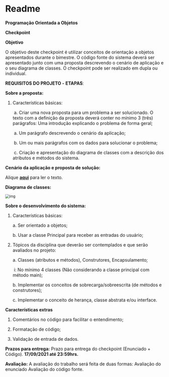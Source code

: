 # Readme

**Programação Orientada a Objetos**

**Checkpoint**

**Objetivo**

O objetivo deste checkpoint é utilizar conceitos de orientação a objetos apresentados durante o bimestre. O código fonte do sistema deverá ser apresentado junto com uma proposta descrevendo o cenário de aplicação e o seu diagrama de classes. O checkpoint pode ser realizado em dupla ou individual. 



**REQUISITOS DO PROJETO -** **ETAPAS**:



**Sobre a proposta:**

1. Características básicas:

   ​	a. Criar uma nova proposta para um problema a ser solucionado. O texto com a definição da proposta deverá conter no 		mínimo 3 (três) parágrafos: Uma introdução explicando o problema de forma geral; 

   ​	a. Um parágrafo descrevendo o cenário da aplicação;

   ​	b. Um ou mais parágrafos com os dados para solucionar o problema;

   ​	c. Criação e apresentação do diagrama de classes com a descrição dos atributos e métodos do sistema.



**Cenário da aplicação e proposta de solução:**



Alique **[aqui](https://github.com/FlipeFrontDev/dh-poo-checkpoint1/blob/main/Proposta%20do%20sistema-checkpoint.pdf)** para ler o texto.



**Diagrama de classes:**



<img src="https://i.imgur.com/Q02zzMy.png" alt="img" style="zoom:80%;" />



**Sobre o desenvolvimento do sistema:**

1. Características básicas:

   a. Ser orientado a objetos;

   b. Usar a classe Principal para receber as entradas do usuário;

   

2. Tópicos da disciplina que deverão ser contemplados e que serão avaliados no projeto:

   a. Classes (atributos e métodos), Construtores, Encapsulamento;

   ​	i: No mínimo 4 classes (Não considerando a classe principal com método main);

   b. Implementar os conceitos de sobrecarga/sobreescrita (de métodos e construtores);

   c. Implementar o conceito de herança, classe abstrata e/ou interface.



**Características extras**

1. Comentários no código para facilitar o entendimento;

2. Formatação de código;
3. Validação de entrada de dados.



**Prazos para entrega:** 
Prazo para entrega do checkpoint (Enunciado + Código).  **17/09/2021 até 23:59hrs.**

**Avaliação:** 
A avaliação do trabalho será feita de duas formas: Avaliação do enunciado Avaliação do código fonte.